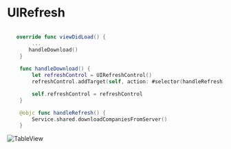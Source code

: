 # UIRefresh

```swift

   override func viewDidLoad() {
		...
       handleDownload()
    }
    
    func handleDownload() {
        let refreshControl = UIRefreshControl()
        refreshControl.addTarget(self, action: #selector(handleRefresh), for: .valueChanged)

        self.refreshControl = refreshControl
    }

    @objc func handleRefresh() {
        Service.shared.downloadCompaniesFromServer()
    }

```
![TableView](https://github.com/jrasmusson/ios-starter-kit/blob/master/basics/UIRefreshControl/images/demo.gif)


